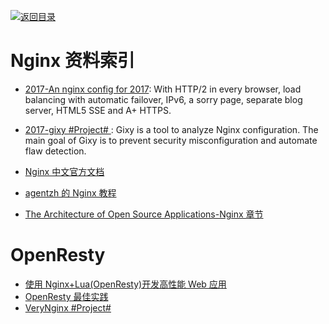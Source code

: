 [![返回目录](https://parg.co/UGo)](https://parg.co/b4z) 
 
 
 
 
 

# Nginx 资料索引


- [2017-An nginx config for 2017](https://certsimple.com/blog/nginx-http2-load-balancing-config): With HTTP/2 in every browser, load balancing with automatic failover, IPv6, a sorry page, separate blog server, HTML5 SSE and A+ HTTPS.


- [2017-gixy #Project# ](https://github.com/yandex/gixy): Gixy is a tool to analyze Nginx configuration. The main goal of Gixy is to prevent security misconfiguration and automate flaw detection.

- [Nginx 中文官方文档](https://www.gitbook.com/book/wizardforcel/nginx-doc/details)


- [agentzh 的 Nginx 教程](https://openresty.org/download/agentzh-nginx-tutorials-zhcn.html#02-NginxDirectiveExecOrder01)

- [The Architecture of Open Source Applications-Nginx 章节](http://aosabook.org/en/nginx.html)

# OpenResty
- [使用 Nginx+Lua(OpenResty)开发高性能 Web 应用](http://jinnianshilongnian.iteye.com/blog/2280928)
- [OpenResty 最佳实践](https://moonbingbing.gitbooks.io/openresty-best-practices/content/index.html)
- [VeryNginx #Project#](https://github.com/alexazhou/VeryNginx)